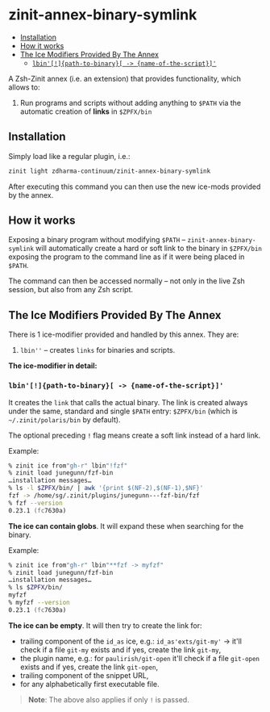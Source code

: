 # zinit-annex-binary-symlink<a name="z-a-linkbin"></a>

<!-- mdformat-toc start --slug=github --maxlevel=6 --minlevel=2 -->

- [Installation](#installation)
- [How it works](#how-it-works)
- [The Ice Modifiers Provided By The Annex](#the-ice-modifiers-provided-by-the-annex)
  - [`lbin'[!]{path-to-binary}[ -> {name-of-the-script}]'`](#lbinpath-to-binary---name-of-the-script)

<!-- mdformat-toc end -->

A Zsh-Zinit annex (i.e. an extension) that provides functionality, which allows
to:

1. Run programs and scripts without adding anything to `$PATH` via the automatic
   creation of **links** in `$ZPFX/bin`

## Installation<a name="installation"></a>

Simply load like a regular plugin, i.e.:

```zsh
zinit light zdharma-continuum/zinit-annex-binary-symlink
```

After executing this command you can then use the new ice-mods provided by the
annex.

## How it works<a name="how-it-works"></a>

Exposing a binary program without modifying `$PATH` –
`zinit-annex-binary-symlink` will automatically create a hard or soft link to
the binary in `$ZPFX/bin` exposing the program to the command line as if it were
being placed in `$PATH`.

The command can then be accessed normally – not only in the live Zsh session,
but also from any Zsh script.

## The Ice Modifiers Provided By The Annex<a name="the-ice-modifiers-provided-by-the-annex"></a>

There is 1 ice-modifier provided and handled by this annex. They are:

1. `lbin''` – creates `links` for binaries and scripts.

**The ice-modifier in detail:**

### `lbin'[!]{path-to-binary}[ -> {name-of-the-script}]'`<a name="lbinpath-to-binary---name-of-the-script"></a>

It creates the `link` that calls the actual binary. The link is created always
under the same, standard and single `$PATH` entry: `$ZPFX/bin` (which is
`~/.zinit/polaris/bin` by default).

The optional preceding `!` flag means create a soft link instead of a hard link.

Example:

```zsh
% zinit ice from"gh-r" lbin"!fzf"
% zinit load junegunn/fzf-bin
…installation messages…
% ls -l $ZPFX/bin/ | awk '{print $(NF-2),$(NF-1),$NF}'
fzf -> /home/sg/.zinit/plugins/junegunn---fzf-bin/fzf
% fzf --version
0.23.1 (fc7630a)
```

**The ice can contain globs**. It will expand these when searching for the
binary.

Example:

```zsh
% zinit ice from"gh-r" lbin"**fzf -> myfzf"
% zinit load junegunn/fzf-bin
…installation messages…
% ls $ZPFX/bin/
myfzf
% myfzf --version
0.23.1 (fc7630a)
```

**The ice can be empty**. It will then try to create the link for:

- trailing component of the `id_as` ice, e.g.: `id_as'exts/git-my'` → it'll
  check if a file `git-my` exists and if yes, create the link `git-my`,
- the plugin name, e.g.: for `paulirish/git-open` it'll check if a file
  `git-open` exists and if yes, create the link `git-open`,
- trailing component of the snippet URL,
- for any alphabetically first executable file.

> **Note**: The above also applies if only `!` is passed.
